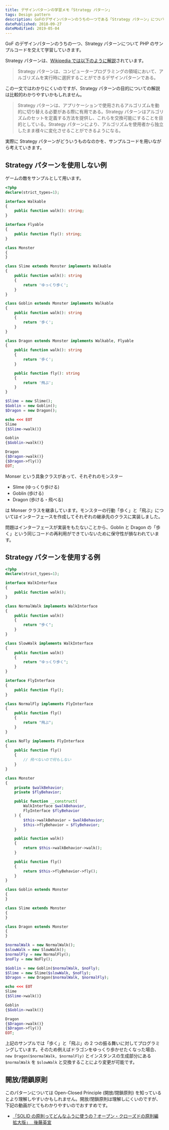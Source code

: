 ```yaml
---
title: デザインパターンの学習メモ「Strategy パターン」
tags: Design pattern
description: GoFのデザインパターンのうちの一つである「Strategy パターン」についての学習メモ。
datePublished: 2018-09-27
dateModified: 2019-05-04
---
```


GoF のデザインパターンのうちの一つ、Strategy パターンについて PHP のサンプルコードを交えて学習していきます。

Strategy パターンは、[Wikipedia では以下のように解説](https://ja.wikipedia.org/wiki/Strategy_%E3%83%91%E3%82%BF%E3%83%BC%E3%83%B3)されています。

> Strategy パターンは、コンピュータープログラミングの領域において、アルゴリズムを実行時に選択することができるデザインパターンである。

この一文ではわかりにくいのですが、Strategy パターンの目的についての解説は比較的わかりやすいかもしれません。

> Strategy パターンは、アプリケーションで使用されるアルゴリズムを動的に切り替える必要がある際に有用である。Strategy パターンはアルゴリズムのセットを定義する方法を提供し、これらを交換可能にすることを目的としている。Strategy パターンにより、アルゴリズムを使用者から独立したまま様々に変化させることができるようになる。

実際に Strategy パターンがどういうものなのかを、サンプルコードを用いながら考えていきます。

## Strategy パターンを使用しない例

ゲームの敵をサンプルとして用います。

```php
<?php
declare(strict_types=1);

interface Walkable
{
    public function walk(): string;
}

interface Flyable
{
    public function fly(): string;
}

class Monster
{
}

class Slime extends Monster implements Walkable
{
    public function walk(): string
    {
        return 'ゆっくり歩く';
    }
}

class Goblin extends Monster implements Walkable
{
    public function walk(): string
    {
        return '歩く';
    }
}

class Dragon extends Monster implements Walkable, Flyable
{
    public function walk(): string
    {
        return '歩く';
    }

    public function fly(): string
    {
        return '飛ぶ';
    }
}

$Slime = new Slime();
$Goblin = new Goblin();
$Dragon = new Dragon();

echo <<< EOT
Slime
{$Slime->walk()}

Goblin
{$Goblin->walk()}

Dragon
{$Dragon->walk()}
{$Dragon->fly()}
EOT;
```

Monser という具象クラスがあって、それぞれのモンスター

- Slime (ゆっくり歩ける)
- Goblin (歩ける)
- Dragon (歩ける・飛べる)

は Monser クラスを継承しています。モンスターの行動「歩く」と「飛ぶ」についてはインターフェースを作成してそれぞれの継承先のクラスに実装しました。

問題はインターフェースが実装をもたないことから、Goblin と Dragon の「歩く」という同じコードの再利用ができていないために保守性が損なわれています。

## Strategy パターンを使用する例

```php
<?php
declare(strict_types=1);

interface WalkInterface
{
    public function walk();
}

class NormalWalk implements WalkInterface
{
    public function walk()
    {
        return "歩く";
    }
}

class SlowWalk implements WalkInterface
{
    public function walk()
    {
        return "ゆっくり歩く";
    }
}

interface FlyInterface
{
    public function fly();
}

class NormalFly implements FlyInterface
{
    public function fly()
    {
        return "飛ぶ";
    }
}

class NoFly implements FlyInterface
{
    public function fly()
    {
        // 飛べないので何もしない
    }
}

class Monster
{
    private $walkBehavior;
    private $flyBehavior;

    public function __construct(
        WalkInterface $walkBehavior,
        FlyInterface $flyBehavior
    ) {
        $this->walkBehavior = $walkBehavior;
        $this->flyBehavior = $flyBehavior;
    }

    public function walk()
    {
        return $this->walkBehavior->walk();
    }

    public function fly()
    {
        return $this->flyBehavior->fly();
    }
}

class Goblin extends Monster
{
}

class Slime extends Monster
{
}

class Dragon extends Monster
{
}

$normalWalk = new NormalWalk();
$slowWalk = new SlowWalk();
$normalFly = new NormalFly();
$noFly = new NoFly();

$Goblin = new Goblin($normalWalk, $noFly);
$Slime = new Slime($slowWalk, $noFly);
$Dragon = new Dragon($normalWalk, $normalFly);

echo <<< EOT
Slime
{$Slime->walk()}

Goblin
{$Goblin->walk()}

Dragon
{$Dragon->walk()}
{$Dragon->fly()}
EOT;
```

上記のサンプルでは「歩く」と「飛ぶ」の 2 つの振る舞いに対してプログラミングしています。そのため例えばドラゴンをゆっくり歩かせたくなった場合、 `new Dragon($normalWalk, $normalFly)` とインスタンスの生成部分にある `$normalWalk` を `$slowWalk` と交換することにより変更が可能です。

## 開放/閉鎖原則

このパターンについては Open-Closed Principle (開放/閉鎖原則) を知っているとより理解しやすいかもしれません。開放/閉鎖原則は理解しにくいのですが、下記の動画がとてもわかりやすいのでおすすめです。

- [「SOLID の原則ってどんなふうに使うの？オープン・クローズドの原則編 拡大版」　 後藤英宣](https://www.youtube.com/watch?v=cUV1nXPfjFY)
